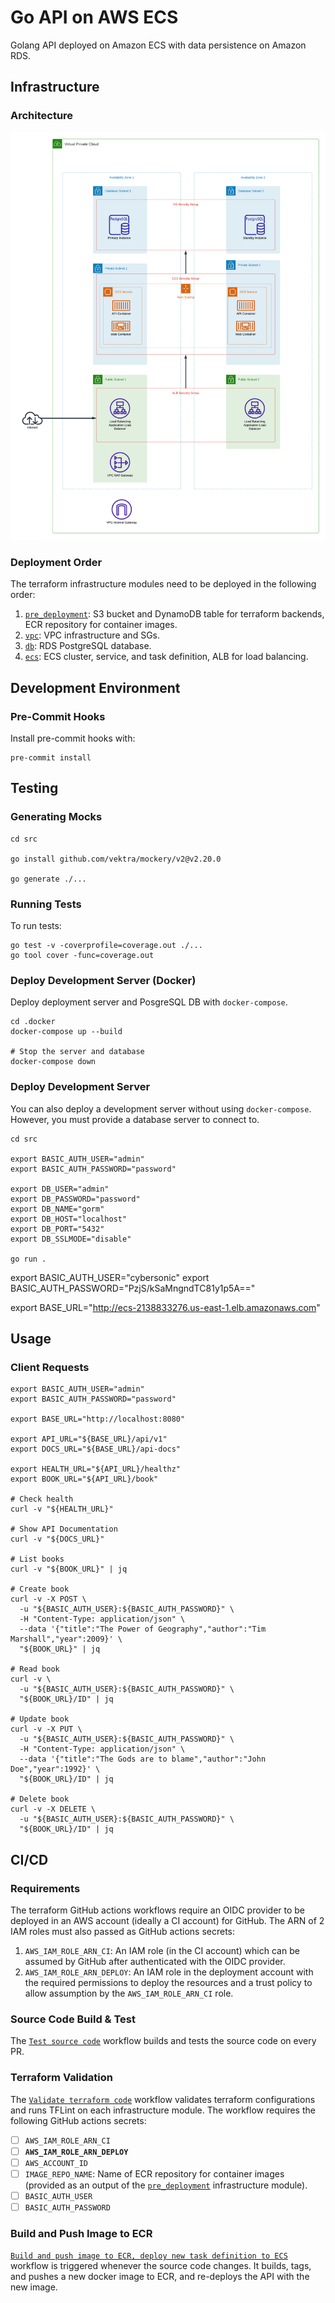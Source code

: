 # Go API on AWS ECS
Golang API deployed on Amazon ECS with data persistence on Amazon RDS.

## Infrastructure 
### Architecture
![architecture](./docs/architecture.png)

### Deployment Order
The terraform infrastructure modules need to be deployed in the following order:
1. [`pre_deployment`](./infrastructure/terraform/pre_deployment/README.md): S3 bucket and DynamoDB table for terraform backends, ECR repository for container images.
2. [`vpc`](./infrastructure/terraform/vpc/README.md): VPC infrastructure and SGs.
3. [`db`](./infrastructure/terraform/db/README.md): RDS PostgreSQL database.
4. [`ecs`](./infrastructure/terraform/ecs/README.md): ECS cluster, service, and task definition, ALB for load balancing.


## Development Environment
### Pre-Commit Hooks
Install pre-commit hooks with:
```shell
pre-commit install
```

## Testing
### Generating Mocks
```shell
cd src 

go install github.com/vektra/mockery/v2@v2.20.0

go generate ./...
```
### Running Tests
To run tests:
```shell
go test -v -coverprofile=coverage.out ./...
go tool cover -func=coverage.out
```

### Deploy Development Server (Docker)
Deploy deployment server and PosgreSQL DB with `docker-compose`.
```shell 
cd .docker
docker-compose up --build

# Stop the server and database
docker-compose down
```

### Deploy Development Server
You can also deploy a development server without using `docker-compose`. 
However, you must provide a database server to connect to.
```shell
cd src

export BASIC_AUTH_USER="admin"
export BASIC_AUTH_PASSWORD="password"

export DB_USER="admin"
export DB_PASSWORD="password"
export DB_NAME="gorm"
export DB_HOST="localhost"
export DB_PORT="5432"
export DB_SSLMODE="disable"

go run .
```

export BASIC_AUTH_USER="cybersonic"
export BASIC_AUTH_PASSWORD="PzjS/kSaMngndTC81y1p5A=="

export BASE_URL="http://ecs-2138833276.us-east-1.elb.amazonaws.com"

## Usage
### Client Requests
```shell
export BASIC_AUTH_USER="admin"
export BASIC_AUTH_PASSWORD="password"

export BASE_URL="http://localhost:8080"

export API_URL="${BASE_URL}/api/v1"
export DOCS_URL="${BASE_URL}/api-docs"

export HEALTH_URL="${API_URL}/healthz"
export BOOK_URL="${API_URL}/book"

# Check health
curl -v "${HEALTH_URL}"

# Show API Documentation
curl -v "${DOCS_URL}"

# List books
curl -v "${BOOK_URL}" | jq

# Create book
curl -v -X POST \
  -u "${BASIC_AUTH_USER}:${BASIC_AUTH_PASSWORD}" \
  -H "Content-Type: application/json" \
  --data '{"title":"The Power of Geography","author":"Tim Marshall","year":2009}' \
  "${BOOK_URL}" | jq

# Read book
curl -v \
  -u "${BASIC_AUTH_USER}:${BASIC_AUTH_PASSWORD}" \
  "${BOOK_URL}/ID" | jq

# Update book
curl -v -X PUT \
  -u "${BASIC_AUTH_USER}:${BASIC_AUTH_PASSWORD}" \
  -H "Content-Type: application/json" \
  --data '{"title":"The Gods are to blame","author":"John Doe","year":1992}' \
  "${BOOK_URL}/ID" | jq

# Delete book
curl -v -X DELETE \
  -u "${BASIC_AUTH_USER}:${BASIC_AUTH_PASSWORD}" \
  "${BOOK_URL}/ID" | jq
```

## CI/CD
### Requirements
The terraform GitHub actions workflows require an OIDC provider to be deployed in an AWS account (ideally a CI account) for GitHub.
The ARN of 2 IAM roles must also passed as GitHub actions secrets:
1. `AWS_IAM_ROLE_ARN_CI`: An IAM role (in the CI account) which can be assumed by GitHub after authenticated with the OIDC provider.
2. `AWS_IAM_ROLE_ARN_DEPLOY`: An IAM role in the deployment account with the required permissions to deploy the resources and a trust policy to allow assumption by the `AWS_IAM_ROLE_ARN_CI` role.

### Source Code Build & Test
The [`Test source code`](./.github/workflows/go.yaml) workflow builds and tests the source code on every PR.

### Terraform Validation
The [`Validate terraform code`](./.github/workflows/infra_validate.yaml) workflow validates terraform configurations and runs TFLint on each infrastructure module.
The workflow requires the following GitHub actions secrets:
- [ ] `AWS_IAM_ROLE_ARN_CI`
- [ ] **`AWS_IAM_ROLE_ARN_DEPLOY`**
- [ ] `AWS_ACCOUNT_ID`
- [ ] `IMAGE_REPO_NAME`: Name of ECR repository for container images (provided as an output of the [`pre_deployment`](./infrastructure/terraform/pre_deployment/README.md) infrastructure module).
- [ ] `BASIC_AUTH_USER`
- [ ] `BASIC_AUTH_PASSWORD`

### Build and Push Image to ECR
[`Build and push image to ECR, deploy new task definition to ECS`](./.github/workflows/deploy.yaml) workflow is triggered whenever the source code changes.
It builds, tags, and pushes a new docker image to ECR, and re-deploys the API with the new image.
